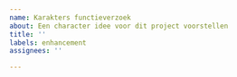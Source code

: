 ```yaml
---
name: Karakters functieverzoek
about: Een character idee voor dit project voorstellen
title: ''
labels: enhancement
assignees: ''

---
```



